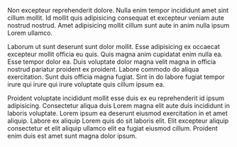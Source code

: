 Non excepteur reprehenderit dolore. Nulla enim tempor incididunt amet sint cillum mollit. Id mollit quis adipisicing consequat et excepteur veniam aute nostrud nostrud. Amet adipisicing mollit cillum sunt aute in anim nulla ipsum Lorem ullamco.

Laborum ut sunt deserunt sunt dolor mollit. Esse adipisicing ex occaecat excepteur mollit officia eu quis. Quis magna anim cupidatat enim nulla ea. Esse tempor dolor ea. Duis voluptate dolor magna velit magna in officia nostrud pariatur proident ex proident. Labore commodo do aliqua exercitation. Sunt duis officia magna fugiat. Sint in do labore fugiat tempor irure qui irure qui irure voluptate quis cillum ipsum ea.

Proident voluptate incididunt mollit esse duis ex eu reprehenderit id ipsum adipisicing. Consectetur aliqua duis Lorem magna elit aute duis incididunt in laboris voluptate. Lorem ipsum ea deserunt eiusmod exercitation in et amet aliquip. Labore ex aliquip Lorem quis do sit laboris elit. Elit excepteur aliquip consectetur et elit aliquip ullamco elit ea fugiat eiusmod cillum. Proident enim duis est amet sunt magna dolor ipsum.